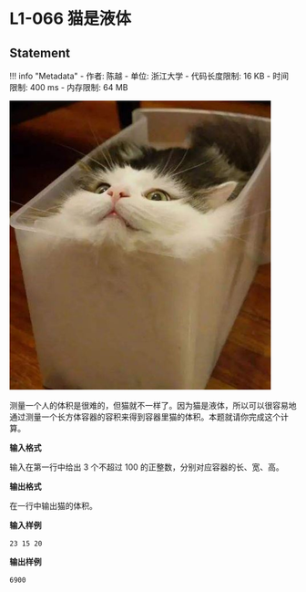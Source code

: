 
# L1-066 猫是液体

## Statement

!!! info "Metadata"
    - 作者: 陈越
    - 单位: 浙江大学
    - 代码长度限制: 16 KB
    - 时间限制: 400 ms
    - 内存限制: 64 MB


![cat.JPG](./statement-assets/d5ae2430-b2b4-47b9-aaf6-ad15f5babbf6.JPG)


测量一个人的体积是很难的，但猫就不一样了。因为猫是液体，所以可以很容易地通过测量一个长方体容器的容积来得到容器里猫的体积。本题就请你完成这个计算。

**输入格式**

输入在第一行中给出 3 个不超过 100 的正整数，分别对应容器的长、宽、高。

**输出格式**

在一行中输出猫的体积。

**输入样例**
```plaintext
23 15 20
```

**输出样例**
```plaintext
6900
```

